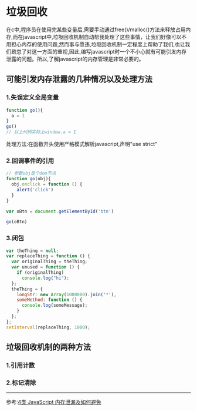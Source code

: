 # 垃圾回收

在c中,程序员在使用完某些变量后,需要手动通过free()/malloc()方法来释放占用内存,而在javascript中,垃圾回收机制自动帮我处理了这些事情，让我们好像可以不用担心内存的使用问题,然而事与愿违,垃圾回收机制一定程度上帮助了我们,也让我们疏忽了对这一方面的重视,因此,编写javascript时一个不小心就有可能引发内存泄露的问题。所以,了解javascript的内存管理是非常必要的。

## 可能引发内存泄露的几种情况以及处理方法

### 1.失误定义全局变量

```javascript
function go(){
  a = 1
}
go()
// 以上代码实际上window.a = 1
```

处理方法:在函数开头使用严格模式解析javascript,声明"use strict"

### 2.回调事件的引用

```javascript
// 参数obj是个dom节点
function go(obj){
  obj.onclick = function () {
    alert('click')
  }
}

var oBtn = document.getElementById('btn')

go(oBtn)
```

### 3.闭包

```javascript
var theThing = null;
var replaceThing = function () {
  var originalThing = theThing;
  var unused = function () {
    if (originalThing)
      console.log("hi");
  };
  theThing = {
    longStr: new Array(1000000).join('*'),
    someMethod: function () {
      console.log(someMessage);
    }
  };
};
setInterval(replaceThing, 1000);
```

## 垃圾回收机制的两种方法

### 1.引用计数

### 2.标记清除

---

参考:[4类 JavaScript 内存泄漏及如何避免](https://jinlong.github.io/2016/05/01/4-Types-of-Memory-Leaks-in-JavaScript-and-How-to-Get-Rid-Of-Them/)